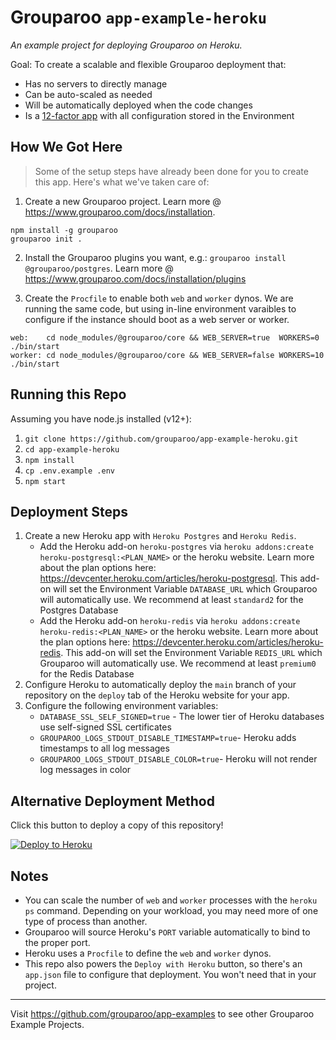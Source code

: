# Grouparoo `app-example-heroku`

_An example project for deploying Grouparoo on Heroku._

Goal: To create a scalable and flexible Grouparoo deployment that:

- Has no servers to directly manage
- Can be auto-scaled as needed
- Will be automatically deployed when the code changes
- Is a [12-factor app](https://12factor.net/) with all configuration stored in the Environment

## How We Got Here

> Some of the setup steps have already been done for you to create this app. Here's what we've taken care of:

1. Create a new Grouparoo project. Learn more @ https://www.grouparoo.com/docs/installation.

```
npm install -g grouparoo
grouparoo init .
```

2. Install the Grouparoo plugins you want, e.g.: `grouparoo install @grouparoo/postgres`. Learn more @ https://www.grouparoo.com/docs/installation/plugins

3. Create the `Procfile` to enable both `web` and `worker` dynos. We are running the same code, but using in-line environment varaibles to configure if the instance should boot as a web server or worker.

```
web:    cd node_modules/@grouparoo/core && WEB_SERVER=true  WORKERS=0  ./bin/start
worker: cd node_modules/@grouparoo/core && WEB_SERVER=false WORKERS=10 ./bin/start
```

## Running this Repo

Assuming you have node.js installed (v12+):

1. `git clone https://github.com/grouparoo/app-example-heroku.git`
2. `cd app-example-heroku`
3. `npm install`
4. `cp .env.example .env`
5. `npm start`

## Deployment Steps

1. Create a new Heroku app with `Heroku Postgres` and `Heroku Redis`.
   - Add the Heroku add-on `heroku-postgres` via `heroku addons:create heroku-postgresql:<PLAN_NAME>` or the heroku website. Learn more about the plan options here: https://devcenter.heroku.com/articles/heroku-postgresql. This add-on will set the Environment Variable `DATABASE_URL` which Grouparoo will automatically use. We recommend at least `standard2` for the Postgres Database
   - Add the Heroku add-on `heroku-redis` via `heroku addons:create heroku-redis:<PLAN_NAME>` or the heroku website. Learn more about the plan options here: https://devcenter.heroku.com/articles/heroku-redis. This add-on will set the Environment Variable `REDIS_URL` which Grouparoo will automatically use. We recommend at least `premium0` for the Redis Database
2. Configure Heroku to automatically deploy the `main` branch of your repository on the `deploy` tab of the Heroku website for your app.
3. Configure the following environment variables:
   - `DATABASE_SSL_SELF_SIGNED=true` - The lower tier of Heroku databases use self-signed SSL certificates
   - `GROUPAROO_LOGS_STDOUT_DISABLE_TIMESTAMP=true`- Heroku adds timestamps to all log messages
   - `GROUPAROO_LOGS_STDOUT_DISABLE_COLOR=true`- Heroku will not render log messages in color

## Alternative Deployment Method

Click this button to deploy a copy of this repository!

[![Deploy to Heroku](https://www.herokucdn.com/deploy/button.svg)](https://heroku.com/deploy?template=https://github.com/grouparoo/app-example-heroku)

## Notes

- You can scale the number of `web` and `worker` processes with the `heroku ps` command. Depending on your workload, you may need more of one type of process than another.
- Grouparoo will source Heroku's `PORT` variable automatically to bind to the proper port.
- Heroku uses a `Procfile` to define the `web` and `worker` dynos.
- This repo also powers the `Deploy with Heroku` button, so there's an `app.json` file to configure that deployment. You won't need that in your project.

---

Visit https://github.com/grouparoo/app-examples to see other Grouparoo Example Projects.
